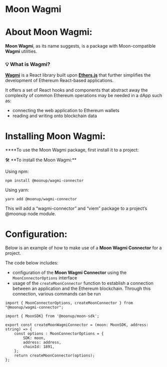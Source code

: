 # Moon Wagmi

# **About Moon Wagmi:**

**Moon Wagmi**, as its name suggests, is a package with Moon-compatible **Wagmi** utilities.

### 💡 What is Wagmi?

**[Wagmi](https://wagmi.sh/react/getting-started)** is a React library built upon **[Ethers.js](https://docs.ethers.org/v5/)** that further simplifies the development of Ethereum React-based applications.

It offers a set of React hooks and components that abstract away the complexity of common Ethereum operations may be needed in a dApp such as:

- connecting the web application to Ethereum wallets
- reading and writing onto blockchain data

# **Installing Moon Wagmi:**

****To use the Moon Wagmi package, first install it to a project:

<aside>
🛠 **To install the Moon Wagmi:**

Using npm:

`npm install @moonup/wagmi-connector`

Using yarn:

`yarn add @moonup/wagmi-connector`

</aside>

This will add a “wagmi-connector” and “viem” package to a project’s @moonup node module.

# Configuration:

Below is an example of how to make use of a **Moon Wagmi Connector** for a project.

The code below includes:

- configuration of the **Moon Wagmi Connector** using the `MoonConnectorOptions` interface
- usage of the `createMoonConnector` function to establish a connection between an application and the Ethereum blockchain. Through this connection, various commands can be run

```tsx
import { MoonConnectorOptions, createMoonConnector } from "@moonup/wagmi-connector";

import { MoonSDK} from '@moonup/moon-sdk';

export const createMoonWagmiConnector = (moon: MoonSDK, address: string) => {
    const options : MoonConnectorOptions = {
        SDK: moon,
        address: address,
        chainId: 1891,
    };
    return createMoonConnector(options);
};
```